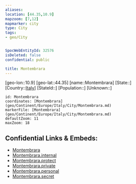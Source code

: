 ```yaml
---
aliases: 
location: [44.35,10.9]
mapzoom: [7,12] 
mapmarker: city 
type: City
tags:
- geo/City


SpocWebEntityId: 32576
isDeleted: false
confidential: public

title: Montembrara
---
```

[geo-lon::10.9]
[geo-lat::44.35]
[name::Montembrara]
[State::]
[Country::[Italy](geo/Continent/Europe/Italy.md)]
[StateId::]
[Population::]
[Unknown::]


```leaflet
id: Montembrara
coordinates: [Montembrara](geo/Continent/Europe/Italy/City/Montembrara.md)
markerFile: [Montembrara](geo/Continent/Europe/Italy/City/Montembrara.md)
defaultZoom: 11 
maxZoom: 18
```


## Confidential Links & Embeds: 
- [Montembrara](../../../../../../_public/geo/Continent/Europe/Italy/City/Montembrara.md) 
- [Montembrara.internal](../../../../../../_internal/geo/Continent/Europe/Italy/City/Montembrara.internal.md) 
- [Montembrara.protect](../../../../../../_protect/geo/Continent/Europe/Italy/City/Montembrara.protect.md) 
- [Montembrara.private](../../../../../../_private/geo/Continent/Europe/Italy/City/Montembrara.private.md) 
- [Montembrara.personal](../../../../../../_personal/geo/Continent/Europe/Italy/City/Montembrara.personal.md) 
- [Montembrara.secret](../../../../../../_secret/geo/Continent/Europe/Italy/City/Montembrara.secret.md) 
